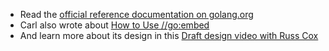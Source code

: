 * Read the [official reference documentation on golang.org](https://golang.org/pkg/embed/)
* Carl also wrote about [How to Use //go:embed](https://blog.carlmjohnson.net/post/2021/how-to-use-go-embed/)
* And learn more about its design in this [Draft design video with Russ Cox](https://www.youtube.com/watch?v=rmS-oWcBZaI)